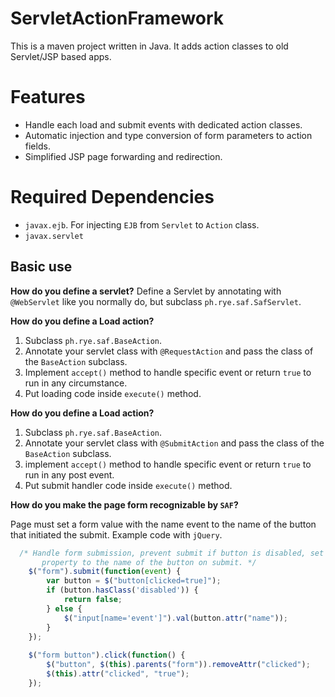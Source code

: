 # ServletActionFramework
This is a maven project written in Java.  It adds action classes to old Servlet/JSP based apps.


Features
========

- Handle each load and submit events with dedicated action classes.
- Automatic injection and type conversion of form parameters to action fields.
- Simplified JSP page forwarding and redirection.


Required Dependencies
=====================

- `javax.ejb`.  For injecting `EJB` from `Servlet` to `Action` class.
- `javax.servlet`


Basic use
------------
**How do you define a servlet?**
Define a Servlet by annotating with `@WebServlet` like you normally do, but subclass `ph.rye.saf.SafServlet`.

**How do you define a Load action?**

1.  Subclass `ph.rye.saf.BaseAction`.
2.  Annotate your servlet class with `@RequestAction` and pass the class of the `BaseAction` subclass.
3.  Implement `accept()` method to handle specific event or return `true` to run in any circumstance.
4.  Put loading code inside `execute()` method.

**How do you define a Load action?**

1. Subclass `ph.rye.saf.BaseAction`.
2. Annotate your servlet class with `@SubmitAction` and pass the class of the `BaseAction` subclass.
3. implement `accept()` method to handle specific event or return `true` to run in any post event.
4. Put submit handler code inside `execute()` method.


**How do you make the page form recognizable by `SAF`?**

Page must set a form value with the name event to the name of the button that initiated the submit.
Example code with `jQuery`.
```javascript
  /* Handle form submission, prevent submit if button is disabled, set event
	   property to the name of the button on submit. */
	$("form").submit(function(event) { 
        var button = $("button[clicked=true]");
        if (button.hasClass('disabled')) {
            return false;        	
        } else {
            $("input[name='event']").val(button.attr("name"));
		}
   	});
   	
	$("form button").click(function() {
	    $("button", $(this).parents("form")).removeAttr("clicked");
	    $(this).attr("clicked", "true");
	});
```



